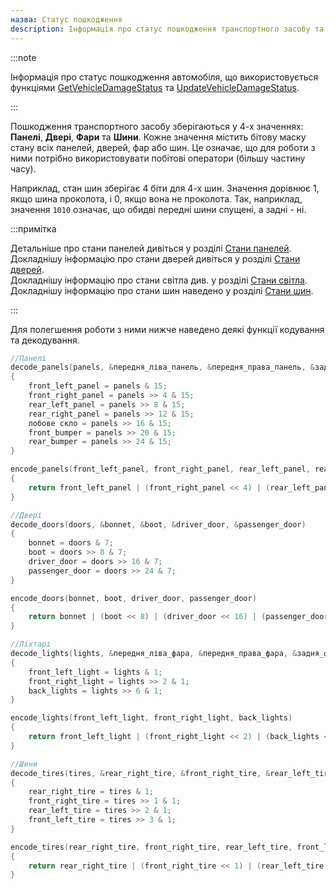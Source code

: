 ```yaml
---
назва: Статус пошкодження
description: Інформація про статус пошкодження транспортного засобу та зразок коду.
---
```


:::note

Інформація про статус пошкодження автомобіля, що використовується функціями [GetVehicleDamageStatus](../functions/GetVehicleDamageStatus) та [UpdateVehicleDamageStatus](../functions/UpdateVehicleDamageStatus).

:::

Пошкодження транспортного засобу зберігаються у 4-х значеннях: **Панелі**, **Двері**, **Фари** та **Шини**. Кожне значення містить бітову маску стану всіх панелей, дверей, фар або шин. Це означає, що для роботи з ними потрібно використовувати побітові оператори (більшу частину часу).

Наприклад, стан шин зберігає 4 біти для 4-х шин. Значення дорівнює 1, якщо шина проколота, і 0, якщо вона не проколота. Так, наприклад, значення `1010` означає, що обидві передні шини спущені, а задні - ні.

:::примітка

Детальніше про стани панелей дивіться у розділі [Стани панелей](../resources/panelstates).  
Докладнішу інформацію про стани дверей дивіться у розділі [Стани дверей](../resources/doorstates).  
Докладнішу інформацію про стани світла див. у розділі [Стани світла](../resources/lightstates).  
Докладнішу інформацію про стани шин наведено у розділі [Стани шин](../resources/tirestates).

:::

Для полегшення роботи з ними нижче наведено деякі функції кодування та декодування.

```c
//Панелі
decode_panels(panels, &передня_ліва_панель, &передня_права_панель, &задня_ліва_панель, &задня_права_панель, &вітло, &передній_бампер, &задній_бампер)
{
    front_left_panel = panels & 15;
    front_right_panel = panels >> 4 & 15;
    rear_left_panel = panels >> 8 & 15;
    rear_right_panel = panels >> 12 & 15;
    лобове скло = panels >> 16 & 15;
    front_bumper = panels >> 20 & 15;
    rear_bumper = panels >> 24 & 15;
}

encode_panels(front_left_panel, front_right_panel, rear_left_panel, rear_right_panel, windshield, front_bumper, rear_bumper)
{
    return front_left_panel | (front_right_panel << 4) | (rear_left_panel << 8) | (rear_right_panel << 12) | (windshield << 16) | (front_bumper << 20) | (rear_bumper << 24);
}

//Двері
decode_doors(doors, &bonnet, &boot, &driver_door, &passenger_door)
{
    bonnet = doors & 7;
    boot = doors >> 8 & 7;
    driver_door = doors >> 16 & 7;
    passenger_door = doors >> 24 & 7;
}

encode_doors(bonnet, boot, driver_door, passenger_door)
{
    return bonnet | (boot << 8) | (driver_door << 16) | (passenger_door << 24);
}

//Ліхтарі
decode_lights(lights, &передня_ліва_фара, &передня_права_фара, &задня_фара)
{
    front_left_light = lights & 1;
    front_right_light = lights >> 2 & 1;
    back_lights = lights >> 6 & 1;
}

encode_lights(front_left_light, front_right_light, back_lights)
{
    return front_left_light | (front_right_light << 2) | (back_lights << 6);
}

//Шини
decode_tires(tires, &rear_right_tire, &front_right_tire, &rear_left_tire, &front_left_tire)
{
    rear_right_tire = tires & 1;
    front_right_tire = tires >> 1 & 1;
    rear_left_tire = tires >> 2 & 1;
    front_left_tire = tires >> 3 & 1;
}

encode_tires(rear_right_tire, front_right_tire, rear_left_tire, front_left_tire)
{
	return rear_right_tire | (front_right_tire << 1) | (rear_left_tire << 2) | (front_left_tire << 3);
}
```


